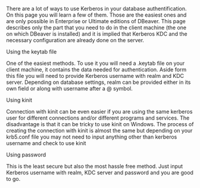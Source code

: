 There are a lot of ways to use Kerberos in your database authentification. On this page you will learn a few of them. Those are the easiest ones and are only possible in Enterprise or Ultimate editions of DBeaver.
This page describes only the part that you need to do in the client machine (the one on which DBeaver is installed) and it is implied that Kerberos KDC and the necessary configuration are already done on the server.

Using the keytab file

One of the easiest methods. To use it you will need a .keytab file on your client machine, it contains the data needed for authentication. Aside form this file you will need to provide Kerberos username with realm and KDC server. Depending on database settings, realm can be provided either in its own field or along with username after a @ symbol.

Using kinit

Connection with kinit can be even easier if you are using the same kerberos user for different connections and/or different programs and services. The disadvantage is that it can be tricky to use kinit on Windows.
The process of creating the connection with kinit is almost the same but depending on your krb5.conf file you may not need to input anything other than kerberos username and check to use kinit

Using password

This is the least secure but also the most hassle free method. Just input Kerberos username with realm, KDC server and password and you are good to go.

